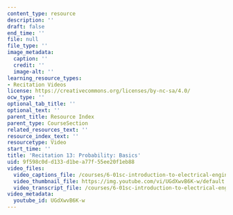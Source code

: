 ```yaml
---
content_type: resource
description: ''
draft: false
end_time: ''
file: null
file_type: ''
image_metadata:
  caption: ''
  credit: ''
  image-alt: ''
learning_resource_types:
- Recitation Videos
license: https://creativecommons.org/licenses/by-nc-sa/4.0/
ocw_type: ''
optional_tab_title: ''
optional_text: ''
parent_title: Resource Index
parent_type: CourseSection
related_resources_text: ''
resource_index_text: ''
resourcetype: Video
start_time: ''
title: 'Recitation 13: Probability: Basics'
uid: 9f598c0d-d133-d1be-a77f-55ee20f1eb88
video_files:
  video_captions_file: /courses/6-01sc-introduction-to-electrical-engineering-and-computer-science-i-spring-2011/14161e412242597e9a8ff7213d60db66_UGdXwvB6K-w.vtt
  video_thumbnail_file: https://img.youtube.com/vi/UGdXwvB6K-w/default.jpg
  video_transcript_file: /courses/6-01sc-introduction-to-electrical-engineering-and-computer-science-i-spring-2011/3d88a054deef4f8beba7f06c88abea35_UGdXwvB6K-w.pdf
video_metadata:
  youtube_id: UGdXwvB6K-w
---
```

